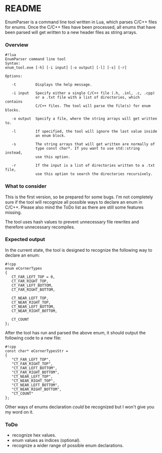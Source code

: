 # README #

EnumParser is a command line tool written in Lua, which parses C/C++ files for enums. 
Once the C/C++ files have been processed, all enums that have been parsed will get written 
to a new header files as string arrays.

### Overview ###

```
#!lua
EnumParser command line tool
Syntax:
enum_tool.exe [-h] [-i input] [-o output] [-l] [-s] [-r]

Options:

   -t         Displays the help message.

   -i input   Specify either a single C/C++ file (.h, .inl, .c, .cpp)
              or a .txt file with a list of directories, which contains
              C/C++ files. The tool will parse the file(s) for enum blocks.

   -o output  Specify a file, where the string arrays will get written to.

   -l         If specified, the tool will ignore the last value inside
              an enum block.

   -s         The string arrays that will get written are normally of
              type const char*. If you want to use std::string instead,
              use this option.

   -r         If the input is a list of directories written to a .txt file,
              use this option to search the directories recursively.
```


### What to consider ###
This is the first version, so be prepared for some bugs.
I'm not completely sure if the tool will recognize all 
possible ways to declare an enum in C/C++. Please also mind the ToDo list 
as there are still some features missing.

The tool uses hash values to prevent unnecessary file rewrites and therefore
unnecessary recompiles.


### Expected output ###
In the current state, the tool is designed to recognize the 
following way to declare an enum:

```
#!cpp
enum eCornerTypes
{
   CT_FAR_LEFT_TOP = 0,
   CT_FAR_RIGHT_TOP,
   CT_FAR_LEFT_BOTTOM,
   CT_FAR_RIGHT_BOTTOM,

   CT_NEAR_LEFT_TOP,
   CT_NEAR_RIGHT_TOP,
   CT_NEAR_LEFT_BOTTOM,
   CT_NEAR_RIGHT_BOTTOM,

   CT_COUNT
};
```

After the tool has run and parsed the above enum, it should
output the following code to a new file:

```
#!cpp
const char* eCornerTypesStr = 
{
   "CT_FAR_LEFT_TOP",
   "CT_FAR_RIGHT_TOP",
   "CT_FAR_LEFT_BOTTOM",
   "CT_FAR_RIGHT_BOTTOM",
   "CT_NEAR_LEFT_TOP",
   "CT_NEAR_RIGHT_TOP",
   "CT_NEAR_LEFT_BOTTOM",
   "CT_NEAR_RIGHT_BOTTOM",
   "CT_COUNT"
};
```

Other ways of enums declaration *could* be recognized but I won't give you my word on it. 

### ToDo ###
* recognize hex values.
* enum values as indices (optional).
* recognize a wider range of possible enum declarations.